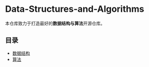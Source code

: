 # Data-Structures-and-Algorithms

本仓库致力于打造最好的**数据结构与算法**开源仓库。

## 目录

* [数据结构](./Data%20Structure/数据结构.md)
* [算法](./Algorithm/算法.md)